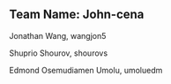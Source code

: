 ## Team Name: John-cena

Jonathan Wang, wangjon5

Shuprio Shourov, shourovs

Edmond Osemudiamen Umolu, umoluedm
